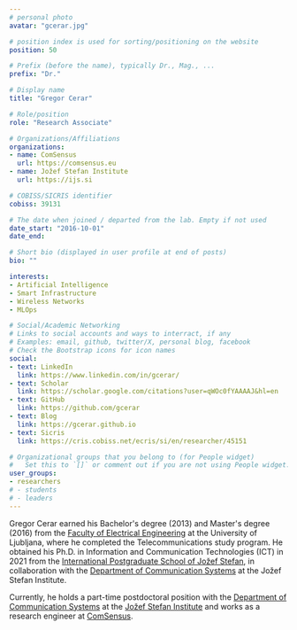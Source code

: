 ```yaml
---
# personal photo
avatar: "gcerar.jpg"

# position index is used for sorting/positioning on the website
position: 50

# Prefix (before the name), typically Dr., Mag., ...
prefix: "Dr."

# Display name
title: "Gregor Cerar"

# Role/position
role: "Research Associate"

# Organizations/Affiliations
organizations:
- name: ComSensus
  url: https://comsensus.eu
- name: Jožef Stefan Institute
  url: https://ijs.si

# COBISS/SICRIS identifier
cobiss: 39131

# The date when joined / departed from the lab. Empty if not used
date_start: "2016-10-01"
date_end:

# Short bio (displayed in user profile at end of posts)
bio: ""

interests:
- Artificial Intelligence
- Smart Infrastructure
- Wireless Networks
- MLOps

# Social/Academic Networking
# Links to social accounts and ways to interract, if any
# Examples: email, github, twitter/X, personal blog, facebook
# Check the Bootstrap icons for icon names
social:
- text: LinkedIn
  link: https://www.linkedin.com/in/gcerar/
- text: Scholar
  link: https://scholar.google.com/citations?user=qWOc0fYAAAAJ&hl=en
- text: GitHub
  link: https://github.com/gcerar
- text: Blog
  link: https://gcerar.github.io
- text: Sicris
  link: https://cris.cobiss.net/ecris/si/en/researcher/45151

# Organizational groups that you belong to (for People widget)
#   Set this to `[]` or comment out if you are not using People widget.
user_groups:
- researchers
# - students
# - leaders
---
```


Gregor Cerar earned his Bachelor's degree (2013) and Master's degree (2016) from the [Faculty of Electrical Engineering](https://www.fe.uni-lj.si/en/) at the University of Ljubljana, where he completed the Telecommunications study program. He obtained his Ph.D. in Information and Communication Technologies (ICT) in 2021 from the [International Postgraduate School of Jožef Stefan](https://www.mps.si/en/), in collaboration with the [Department of Communication Systems](https://e6.ijs.si/) at the Jožef Stefan Institute.

Currently, he holds a part-time postdoctoral position with the [Department of Communication Systems](https://e6.ijs.si/) at the [Jožef Stefan Institute](http://ijs.si) and works as a research engineer at [ComSensus](https://www.comsensus.eu/).
